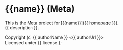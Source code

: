 
# {{name}} (Meta)

This is the Meta project for [{{name}}]({{ homepage }}),<br/>
{{ description }}.

Copyright (c) {{ authorName }} <{{ authorUrl }}><br/>
Licensed under {{ license }}


